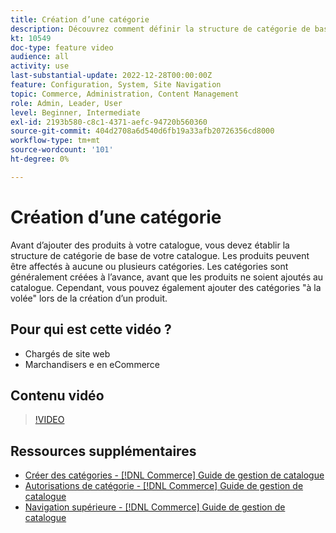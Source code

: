 ```yaml
---
title: Création d’une catégorie
description: Découvrez comment définir la structure de catégorie de base de votre catalogue de produits.
kt: 10549
doc-type: feature video
audience: all
activity: use
last-substantial-update: 2022-12-28T00:00:00Z
feature: Configuration, System, Site Navigation
topic: Commerce, Administration, Content Management
role: Admin, Leader, User
level: Beginner, Intermediate
exl-id: 2193b580-c8c1-4371-aefc-94720b560360
source-git-commit: 404d2708a6d540d6fb19a33afb20726356cd8000
workflow-type: tm+mt
source-wordcount: '101'
ht-degree: 0%

---
```


# Création d’une catégorie

Avant d’ajouter des produits à votre catalogue, vous devez établir la structure de catégorie de base de votre catalogue. Les produits peuvent être affectés à aucune ou plusieurs catégories. Les catégories sont généralement créées à l’avance, avant que les produits ne soient ajoutés au catalogue. Cependant, vous pouvez également ajouter des catégories &quot;à la volée&quot; lors de la création d’un produit.

## Pour qui est cette vidéo ?

- Chargés de site web
- Marchandisers e en eCommerce

## Contenu vidéo

>[!VIDEO](https://video.tv.adobe.com/v/3410134?quality=12&learn=on&captions=fre_fr)

## Ressources supplémentaires

- [Créer des catégories - [!DNL Commerce] Guide de gestion de catalogue](https://experienceleague.adobe.com/docs/commerce-admin/catalog/categories/create/category-create.html?lang=fr)
- [Autorisations de catégorie - [!DNL Commerce] Guide de gestion de catalogue](https://experienceleague.adobe.com/docs/commerce-admin/catalog/categories/category-permissions.html?lang=fr)
- [Navigation supérieure - [!DNL Commerce] Guide de gestion de catalogue](https://experienceleague.adobe.com/docs/commerce-admin/catalog/catalog/navigation/navigation-top.html?lang=fr)
